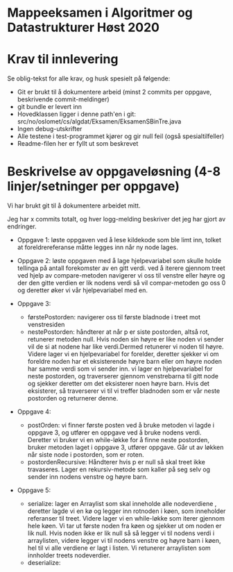 # Mappeeksamen i Algoritmer og Datastrukturer Høst 2020

# Krav til innlevering

Se oblig-tekst for alle krav, og husk spesielt på følgende:

* Git er brukt til å dokumentere arbeid (minst 2 commits per oppgave, beskrivende commit-meldinger)	
* git bundle er levert inn
* Hovedklassen ligger i denne path'en i git: src/no/oslomet/cs/algdat/Eksamen/EksamenSBinTre.java
* Ingen debug-utskrifter
* Alle testene i test-programmet kjører og gir null feil (også spesialtilfeller)
* Readme-filen her er fyllt ut som beskrevet

# Beskrivelse av oppgaveløsning (4-8 linjer/setninger per oppgave)
Vi har brukt git til å dokumentere arbeidet mitt. 

Jeg har x commits totalt, og hver logg-melding beskriver det jeg har gjort av endringer.

* Oppgave 1: løste oppgaven ved å lese kildekode som ble limt inn, tolket at foreldrereferanse måtte legges inn når ny node lages.

* Oppgave 2: løste oppgaven med å lage hjelpevariabel som skulle holde tellinga på antall forekomster av en gitt verdi. 
ved å iterere gjennom treet ved hjelp av compare-metoden navigerer vi oss til venstre eller høyre og der den gitte verdien er lik nodens verdi så vil compar-metoden go oss 0 og deretter øker vi vår hjelpevariabel med en.

* Oppgave 3:
    - førstePostorden: navigerer oss til første bladnode i treet mot venstresiden
    - nestePostorden: håndterer at når p er siste postorden, altså rot, retunerer metoden null. Hvis noden sin høyre er like noden vi sender vil de si at nodene har like verdi.Dermed retunerer vi noden til høyre.
    Videre lager vi en hjelpevariabel for forelder, deretter sjekker vi om foreldre noden har et eksisterende høyre barn eller om høyre noden har samme verdi som vi sender inn. vi lager en hjelpevariabel for neste postorden, og traverserer gjennom venstrebarna til gitt node og sjekker deretter om det eksisterer noen høyre barn. Hvis det eksisterer, så traverserer vi til vi treffer bladnoden som er vår neste postorden og returnerer denne.
    
* Oppgave 4:
    - postOrden: vi finner første posten ved å bruke metoden vi lagde i oppgave 3, og utfører en oppgave ved å bruke nodens verdi. Deretter vi bruker vi en while-løkke for å finne neste postorden, bruker metoden laget i oppgave 3, utfører oppgave. Går ut av løkken når siste node i postorden, som er roten.
    - postordenRecursive: Håndterer hvis p er null så skal treet ikke travaseres. Lager en rekursiv-metode som kaller på seg selv og sender inn nodens venstre og høyre barn.
    
* Oppgave 5:
    - serialize: lager en Arraylist som skal inneholde alle nodeverdiene , deretter lagde vi en kø og legger inn rotnoden i køen, som inneholder referanser til treet. Videre lager vi en while-løkke som iterer gjennom hele køen. Vi tar ut første noden fra køen og sjekker ut om noden er lik null. Hvis noden ikke er lik null så så legger vi til nodens verdi i arraylisten, videre legger vi til nodens venstre og høyre barn i køen, hel til vi alle verdiene er lagt i listen. Vi retunerer arraylisten som innholder treets nodeverdier.
    - deserialize: